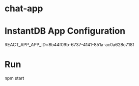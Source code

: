 # chat-app

# InstantDB App Configuration
REACT_APP_APP_ID=8b44f09b-6737-4141-851a-ac0a628c7181

# Run 
npm start


